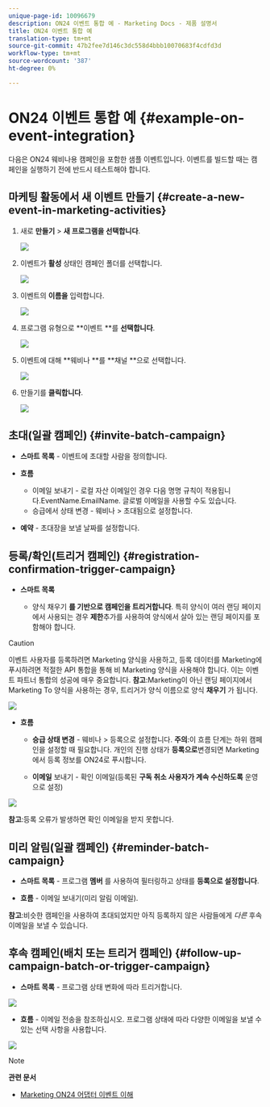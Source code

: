```yaml
---
unique-page-id: 10096679
description: ON24 이벤트 통합 예 - Marketing Docs - 제품 설명서
title: ON24 이벤트 통합 예
translation-type: tm+mt
source-git-commit: 47b2fee7d146c3dc558d4bbb10070683f4cdfd3d
workflow-type: tm+mt
source-wordcount: '387'
ht-degree: 0%

---
```



# ON24 이벤트 통합 예 {#example-on-event-integration}

다음은 ON24 웨비나용 캠페인을 포함한 샘플 이벤트입니다. 이벤트를 빌드할 때는 캠페인을 실행하기 전에 반드시 테스트해야 합니다.

## 마케팅 활동에서 새 이벤트 만들기 {#create-a-new-event-in-marketing-activities}

1. 새로 **만들기** > **새 프로그램을 선택합니다**.

   ![](assets/image2015-12-22-15-3a35-3a15.png)

1. 이벤트가 **활성** 상태인 캠페인 폴더를 선택합니다.

   ![](assets/image2015-12-22-15-3a39-3a51.png)

1. 이벤트의 **이름을** 입력합니다.

   ![](assets/image2015-12-22-15-3a43-3a4.png)

1. 프로그램 유형으로 **이벤트 **를 **선택합니다**.

   ![](assets/image2015-12-22-15-3a44-3a41.png)

1. 이벤트에 대해 **웨비나 **를 **채널 **으로 선택합니다.

   ![](assets/image2015-12-22-15-3a46-3a34.png)

1. 만들기를 **클릭합니다**.

   ![](assets/image2015-12-22-15-3a48-3a20.png)

## 초대(일괄 캠페인)  {#invite-batch-campaign}

* **스마트 목록** - 이벤트에 초대할 사람을 정의합니다.
* **흐름**

   * 이메일 보내기 - 로컬 자산 이메일인 경우 다음 명명 규칙이 적용됩니다.EventName.EmailName. 글로벌 이메일을 사용할 수도 있습니다.
   * 승급에서 상태 변경 - 웨비나 > 초대됨으로 설정합니다.

* **예약** - 초대장을 보낼 날짜를 설정합니다.

## 등록/확인(트리거 캠페인) {#registration-confirmation-trigger-campaign}

* **스마트 목록**

   * 양식 채우기 **를 기반으로 캠페인을 트리거합니다**. 특히 양식이 여러 랜딩 페이지에서 사용되는 경우 **제한**&#x200B;추가를 사용하여 양식에서 살아 있는 랜딩 페이지를 포함해야 합니다.

>[!CAUTION]
>
>이벤트 사용자를 등록하려면 Marketing 양식을 사용하고, 등록 데이터를 Marketing에 푸시하려면 적절한 API 통합을 통해 비 Marketing 양식을 사용해야 합니다. 이는 이벤트 파트너 통합의 성공에 매우 중요합니다. **참고**:Marketing이 아닌 랜딩 페이지에서 Marketing To 양식을 사용하는 경우, 트리거가 양식 이름으로 양식 **채우기** 가 됩니다.

![](assets/image2015-12-22-15-3a50-3a22.png)

* **흐름**

   * **승급 상태 변경** - 웨비나 > 등록으로 설정합니다. **주의**:이 흐름 단계는 하위 캠페인을 설정할 때 필요합니다. 개인의 진행 상태가 **등록으로**&#x200B;변경되면 Marketing에서 등록 정보를 ON24로 푸시합니다.

   * **이메일** 보내기 - 확인 이메일(등록된 **구독 취소 사용자가 계속 수신하도록** 운영으로 설정)

![](assets/image2015-12-22-15-3a52-3a9.png)

**참고**:등록 오류가 발생하면 확인 이메일을 받지 못합니다.

## 미리 알림(일괄 캠페인) {#reminder-batch-campaign}

* **스마트 목록** - 프로그램 **멤버** 를 사용하여 필터링하고 상태를 **등록으로 설정합니다**.

* **흐름** - 이메일 보내기(미리 알림 이메일).

**참고**:비슷한 캠페인을 사용하여 초대되었지만 아직 등록하지 않은 사람들에게 *다른* 후속 이메일을 보낼 수 있습니다.

## 후속 캠페인(배치 또는 트리거 캠페인) {#follow-up-campaign-batch-or-trigger-campaign}

* **스마트 목록** - 프로그램 상태 변화에 따라 트리거합니다.

![](assets/image2015-12-22-15-3a57-3a25.png)

* **흐름** - 이메일 전송을 참조하십시오. 프로그램 상태에 따라 다양한 이메일을 보낼 수 있는 선택 사항을 사용합니다.

![](assets/ten.png)

>[!NOTE]
>
>**관련 문서**
>
>* [Marketing ON24 어댑터 이벤트 이해](understanding-marketo-on24-adapter-events.md)

>



